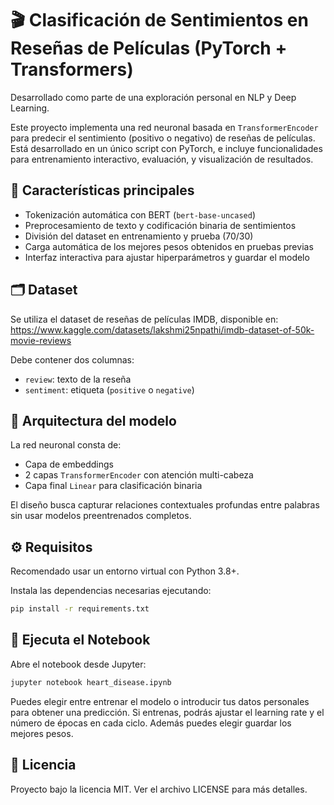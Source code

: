 # 🎬 Clasificación de Sentimientos en Reseñas de Películas (PyTorch + Transformers)

Desarrollado como parte de una exploración personal en NLP y Deep Learning.

Este proyecto implementa una red neuronal basada en `TransformerEncoder` para predecir el sentimiento (positivo o negativo) de reseñas de películas. 
Está desarrollado en un único script con PyTorch, e incluye funcionalidades para entrenamiento interactivo, evaluación, y visualización de resultados.

## 📌 Características principales

- Tokenización automática con BERT (`bert-base-uncased`)
- Preprocesamiento de texto y codificación binaria de sentimientos
- División del dataset en entrenamiento y prueba (70/30)
- Carga automática de los mejores pesos obtenidos en pruebas previas
- Interfaz interactiva para ajustar hiperparámetros y guardar el modelo

## 🗂️ Dataset

Se utiliza el dataset de reseñas de películas IMDB, disponible en:
https://www.kaggle.com/datasets/lakshmi25npathi/imdb-dataset-of-50k-movie-reviews

Debe contener dos columnas:
- `review`: texto de la reseña
- `sentiment`: etiqueta (`positive` o `negative`)

## 🧠 Arquitectura del modelo

La red neuronal consta de:

- Capa de embeddings
- 2 capas `TransformerEncoder` con atención multi-cabeza
- Capa final `Linear` para clasificación binaria

El diseño busca capturar relaciones contextuales profundas entre palabras sin usar modelos preentrenados completos.

## ⚙️ Requisitos

Recomendado usar un entorno virtual con Python 3.8+.

Instala las dependencias necesarias ejecutando:

```bash
pip install -r requirements.txt
```
## 📓 Ejecuta el Notebook
Abre el notebook desde Jupyter:
```bash
jupyter notebook heart_disease.ipynb
```
Puedes elegir entre entrenar el modelo o introducir tus datos personales para obtener una predicción. Si entrenas, podrás ajustar el learning rate y el número de épocas en cada ciclo. Además puedes elegir guardar los mejores pesos.

## 📄 Licencia
Proyecto bajo la licencia MIT. Ver el archivo LICENSE para más detalles.
